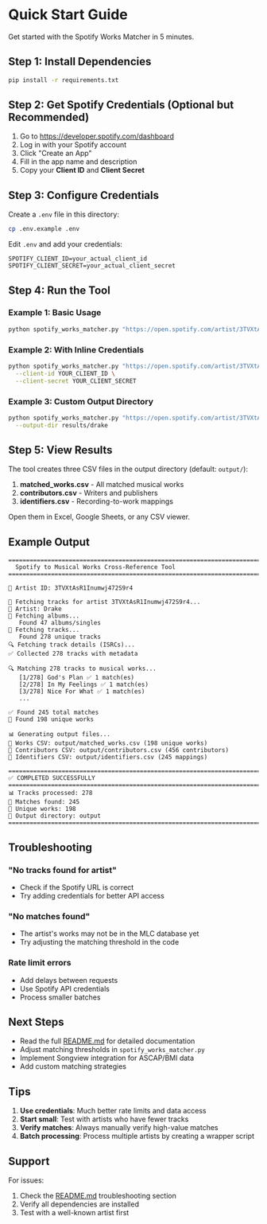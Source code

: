 # Quick Start Guide

Get started with the Spotify Works Matcher in 5 minutes.

## Step 1: Install Dependencies

```bash
pip install -r requirements.txt
```

## Step 2: Get Spotify Credentials (Optional but Recommended)

1. Go to https://developer.spotify.com/dashboard
2. Log in with your Spotify account
3. Click "Create an App"
4. Fill in the app name and description
5. Copy your **Client ID** and **Client Secret**

## Step 3: Configure Credentials

Create a `.env` file in this directory:

```bash
cp .env.example .env
```

Edit `.env` and add your credentials:

```
SPOTIFY_CLIENT_ID=your_actual_client_id
SPOTIFY_CLIENT_SECRET=your_actual_client_secret
```

## Step 4: Run the Tool

### Example 1: Basic Usage

```bash
python spotify_works_matcher.py "https://open.spotify.com/artist/3TVXtAsR1Inumwj472S9r4"
```

### Example 2: With Inline Credentials

```bash
python spotify_works_matcher.py "https://open.spotify.com/artist/3TVXtAsR1Inumwj472S9r4" \
  --client-id YOUR_CLIENT_ID \
  --client-secret YOUR_CLIENT_SECRET
```

### Example 3: Custom Output Directory

```bash
python spotify_works_matcher.py "https://open.spotify.com/artist/3TVXtAsR1Inumwj472S9r4" \
  --output-dir results/drake
```

## Step 5: View Results

The tool creates three CSV files in the output directory (default: `output/`):

1. **matched_works.csv** - All matched musical works
2. **contributors.csv** - Writers and publishers
3. **identifiers.csv** - Recording-to-work mappings

Open them in Excel, Google Sheets, or any CSV viewer.

## Example Output

```
================================================================================
  Spotify to Musical Works Cross-Reference Tool
================================================================================

🎯 Artist ID: 3TVXtAsR1Inumwj472S9r4

🎵 Fetching tracks for artist 3TVXtAsR1Inumwj472S9r4...
👤 Artist: Drake
📀 Fetching albums...
   Found 47 albums/singles
🎼 Fetching tracks...
   Found 278 unique tracks
🔍 Fetching track details (ISRCs)...
✅ Collected 278 tracks with metadata

🔍 Matching 278 tracks to musical works...
   [1/278] God's Plan ✅ 1 match(es)
   [2/278] In My Feelings ✅ 1 match(es)
   [3/278] Nice For What ✅ 1 match(es)
   ...

✅ Found 245 total matches
🎼 Found 198 unique works

📊 Generating output files...
📄 Works CSV: output/matched_works.csv (198 unique works)
📄 Contributors CSV: output/contributors.csv (456 contributors)
📄 Identifiers CSV: output/identifiers.csv (245 mappings)

================================================================================
✅ COMPLETED SUCCESSFULLY
================================================================================
📊 Tracks processed: 278
🎵 Matches found: 245
🎼 Unique works: 198
📁 Output directory: output
================================================================================
```

## Troubleshooting

### "No tracks found for artist"
- Check if the Spotify URL is correct
- Try adding credentials for better API access

### "No matches found"
- The artist's works may not be in the MLC database yet
- Try adjusting the matching threshold in the code

### Rate limit errors
- Add delays between requests
- Use Spotify API credentials
- Process smaller batches

## Next Steps

- Read the full [README.md](README.md) for detailed documentation
- Adjust matching thresholds in `spotify_works_matcher.py`
- Implement Songview integration for ASCAP/BMI data
- Add custom matching strategies

## Tips

1. **Use credentials**: Much better rate limits and data access
2. **Start small**: Test with artists who have fewer tracks
3. **Verify matches**: Always manually verify high-value matches
4. **Batch processing**: Process multiple artists by creating a wrapper script

## Support

For issues:
1. Check the [README.md](README.md) troubleshooting section
2. Verify all dependencies are installed
3. Test with a well-known artist first
